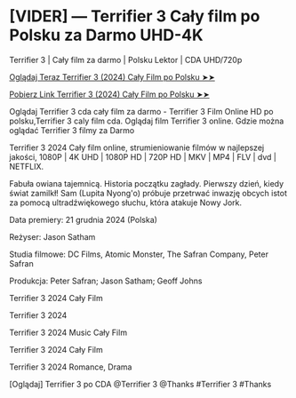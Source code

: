 #  [VIDER] — Terrifier 3 Cały film po Polsku za Darmo UHD-4K

Terrifier 3 | Cały film za darmo | Polsku Lektor | CDA UHD/720p

<a href="https://love-4k.com/pl/movie/1034541/terrifier-3-gitcodepl"> Oglądaj Teraz Terrifier 3 (2024) Cały Film po Polsku ➤➤  </a>

<a href="https://love-4k.com/pl/movie/1034541/terrifier-3-gitcodepl"> Pobierz Link Terrifier 3 (2024) Cały Film po Polsku ➤➤ </a>

Oglądaj Terrifier 3 cda cały film za darmo - Terrifier 3 Film Online HD po polsku,Terrifier 3 caly film cda. Oglądaj film Terrifier 3 online. Gdzie można oglądać Terrifier 3 filmy za Darmo

Terrifier 3 2024 Cały film online, strumieniowanie filmów w najlepszej jakości, 1080P | 4K UHD | 1080P HD | 720P HD | MKV | MP4 | FLV | dvd | NETFLIX.

Fabuła owiana tajemnicą. Historia początku zagłady. Pierwszy dzień, kiedy świat zamilkł! Sam (Lupita Nyong'o) próbuje przetrwać inwazję obcych istot za pomocą ultradźwiękowego słuchu, która atakuje Nowy Jork.

Data premiery: 21 grudnia 2024 (Polska)

Reżyser: Jason Satham

Studia filmowe: DC Films, Atomic Monster, The Safran Company, Peter Safran

Produkcja: Peter Safran; Jason Satham; Geoff Johns

Terrifier 3 2024 Cały Film

Terrifier 3 2024

Terrifier 3 2024 Music Cały Film

Terrifier 3 2024 Cały Film

Terrifier 3 2024 Romance, Drama

[Oglądaj] Terrifier 3 po CDA @Terrifier 3 @Thanks #Terrifier 3 #Thanks
